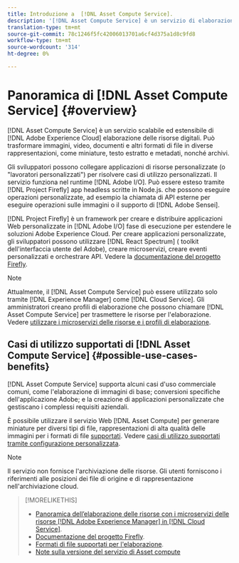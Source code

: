```yaml
---
title: Introduzione a  [!DNL Asset Compute Service].
description: '[!DNL Asset Compute Service] è un servizio di elaborazione delle risorse nativo del cloud che riduce la complessità e migliora la scalabilità.'
translation-type: tm+mt
source-git-commit: 78c1246f5fc42006013701a6cf4d375a1d8c9fd8
workflow-type: tm+mt
source-wordcount: '314'
ht-degree: 0%

---
```



# Panoramica di [!DNL Asset Compute Service] {#overview}

[!DNL Asset Compute Service] è un servizio scalabile ed estensibile di  [!DNL Adobe Experience Cloud] elaborazione delle risorse digitali. Può trasformare immagini, video, documenti e altri formati di file in diverse rappresentazioni, come miniature, testo estratto e metadati, nonché archivi.

Gli sviluppatori possono collegare applicazioni di risorse personalizzate (o &quot;lavoratori personalizzati&quot;) per risolvere casi di utilizzo personalizzati. Il servizio funziona nel runtime [!DNL Adobe I/O]. Può essere esteso tramite [!DNL Project Firefly] app headless scritte in Node.js. che possono eseguire operazioni personalizzate, ad esempio la chiamata di API esterne per eseguire operazioni sulle immagini o il supporto di [!DNL Adobe Sensei].

[!DNL Project Firefly] è un framework per creare e distribuire applicazioni Web personalizzate in  [!DNL Adobe I/O] fase di esecuzione per estendere le soluzioni Adobe Experience Cloud. Per creare applicazioni personalizzate, gli sviluppatori possono utilizzare [!DNL React Spectrum] ( toolkit dell&#39;interfaccia utente del Adobe), creare microservizi, creare eventi personalizzati e orchestrare API. Vedere la [documentazione del progetto Firefly](https://www.adobe.io/apis/experienceplatform/project-firefly/docs.html).

>[!NOTE]
>
>Attualmente, il [!DNL Asset Compute Service] può essere utilizzato solo tramite [!DNL Experience Manager] come [!DNL Cloud Service]. Gli amministratori creano profili di elaborazione che possono chiamare [!DNL Asset Compute Service] per trasmettere le risorse per l&#39;elaborazione. Vedere [utilizzare i microservizi delle risorse e i profili di elaborazione](https://experienceleague.adobe.com/docs/experience-manager-cloud-service/assets/manage/asset-microservices-configure-and-use.html).

## Casi di utilizzo supportati di [!DNL Asset Compute Service] {#possible-use-cases-benefits}

[!DNL Asset Compute Service] supporta alcuni casi d&#39;uso commerciale comuni, come l&#39;elaborazione di immagini di base;  conversioni specifiche dell&#39;applicazione Adobe; e la creazione di applicazioni personalizzate che gestiscano i complessi requisiti aziendali.

È possibile utilizzare il servizio Web [!DNL Asset Compute] per generare miniature per diversi tipi di file, rappresentazioni di alta qualità delle immagini per i formati di file [supportati](https://experienceleague.adobe.com/docs/experience-manager-cloud-service/assets/file-format-support.html). Vedere [casi di utilizzo supportati tramite configurazione personalizzata](https://experienceleague.adobe.com/docs/experience-manager-cloud-service/assets/manage/asset-microservices-configure-and-use.html).

>[!NOTE]
>
>Il servizio non fornisce l&#39;archiviazione delle risorse. Gli utenti forniscono i riferimenti alle posizioni dei file di origine e di rappresentazione nell&#39;archiviazione cloud.

<!-- TBD: Should this be mentioned in the docs?

|Asset Compute Service does not do this|Expectations from implementing client|
|---|---|
| Binary uploads or API-based asset ingestion. | Use other methods to ingest assets. |
| Store binaries or any persisted data across processing requests.| Each request is independent so treat it as a standalone request by sharing binary and processing instructions. |
| Store any configurations such as processing rules or settings for a user or an organization's account. | Add processing request to each request/instruction. |
| Direct event handling of asset creation events from storage systems and processing completed notifications, and errors. | Use Adobe I/O Events and other methods. |

-->

>[!MORELIKETHIS]
>
>* [Panoramica dell’elaborazione delle risorse con i microservizi delle risorse  [!DNL Adobe Experience Manager] in [!DNL Cloud Service]](https://experienceleague.adobe.com/docs/experience-manager-cloud-service/assets/asset-microservices-overview.html).
>* [Documentazione del progetto Firefly](https://www.adobe.io/apis/experienceplatform/project-firefly/docs.html).
>* [Formati di file supportati per l&#39;elaborazione](https://experienceleague.adobe.com/docs/experience-manager-cloud-service/assets/file-format-support.html).
>* [Note sulla versione del servizio di Asset compute ](release-notes.md)


<!-- **TBD:**
* Clarify the service can only be used within AEM as Cloud Service. The docs provided as context for custom application developers. Not to be used as a standalone service.
  ** and API as that plays a role in custom applications (accepting standard params, invoking Nui itself in the future, etc. (this is an outlook))

* link to aem as cloud service docs on asset ingestion and customization with processing profiles.
-->
